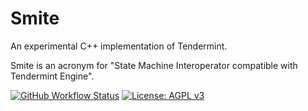 # Smite

An experimental C++ implementation of Tendermint.

Smite is an acronym for "State Machine Interoperator compatible with Tendermint Engine".

[![GitHub Workflow Status](https://img.shields.io/github/actions/workflow/status/noir-protocol/smite/build.yml?event=push)](https://github.com/noir-protocol/smite)
[![License: AGPL v3](https://img.shields.io/badge/License-AGPL%20v3-blue.svg)](./LICENSE)

